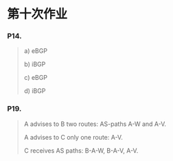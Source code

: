 # 第十次作业 
### P14.  
> a) eBGP
>
> b) iBGP
>
> c) eBGP
>
> d) iBGP  

### P19.  
> A advises to B two routes: AS-paths A-W and A-V.
>
> A advises to C only one route: A-V.
>
> C receives AS paths: B-A-W, B-A-V, A-V.  
